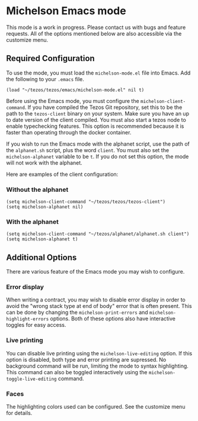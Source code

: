 # Michelson Emacs mode
This mode is a work in progress.
Please contact us with bugs and feature requests.
All of the options mentioned below are also accessible via the customize menu.

## Required Configuration
To use the mode, you must load the `michelson-mode.el` file into Emacs.
Add the following to your `.emacs` file.
```elisp
(load "~/tezos/tezos/emacs/michelson-mode.el" nil t)
```

Before using the Emacs mode, you must configure the `michelson-client-command`.
If you have compiled the Tezos Git repository,
set this to be the path to the `tezos-client` binary on your system.
Make sure you have an up to date version of the client compiled.
You must also start a tezos node to enable typechecking features.
This option is recommended because it is faster than operating through
the docker container.

If you wish to run the Emacs mode with the alphanet script,
use the path of the `alphanet.sh` script, plus the word `client`.
You must also set the `michelson-alphanet` variable to be `t`.
If you do not set this option, the mode will not work with the alphanet.

Here are examples of the client configuration:
### Without the alphanet
```elisp
(setq michelson-client-command "~/tezos/tezos/tezos-client")
(setq michelson-alphanet nil)
```
### With the alphanet
```elisp
(setq michelson-client-command "~/tezos/alphanet/alphanet.sh client")
(setq michelson-alphanet t)
```

## Additional Options
There are various feature of the Emacs mode you may wish to configure.

### Error display
When writing a contract, you may wish to disable error display in order to
avoid the "wrong stack type at end of body" error that is often present.
This can be done by changing the
`michelson-print-errors` and `michelson-highlight-errors` options.
Both of these options also have interactive toggles for easy access.

### Live printing
You can disable live printing using the `michelson-live-editing` option.
If this option is disabled, both type and error printing are supressed.
No background command will be run, limiting the mode to syntax highlighting.
This command can also be toggled interactively using the
`michelson-toggle-live-editing` command.

### Faces
The highlighting colors used can be configured. See the customize menu for details.
